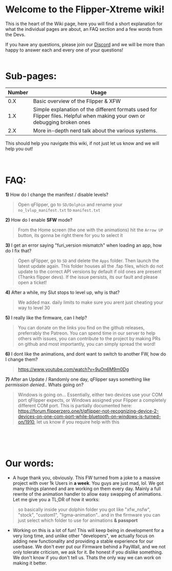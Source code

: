 # Welcome to the Flipper-Xtreme wiki!

This is the heart of the Wiki page, here you will find a short explanation for what the individual pages are about, an FAQ section and a few words from the Devs.

If you have any questions, please join our [Discord](https://discord.gg/flipper-xtreme) and we will be more than happy to answer each and every one of your questions!
<br><br>
# Sub-pages:

| Number | Usage |
---------|-----------
| 0.X | Basic overview of the Flipper & XFW |
| 1.X | Simple explanation of the different formats used for Flipper files. Helpful when making your own or debugging broken ones |
| 2.X | More in-depth nerd talk about the various systems. |

This should help you navigate this wiki, if not just let us know and we will help you out!
<br><br><br>
# FAQ:
**1)** How do I change the manifest / disable levels?
> Open qFlipper, go to `SD/Dolphin` and rename your `no_lvlup_manifest.txt` to `manifest.txt`

**2)** How do I enable **SFW** mode?
> From the Home screen (the one with the animations) hit the `Arrow UP` button, its gonna be right there for you to select it

**3)** I get an error saying "furi_version mismatch" when loading an app, how do I fix that?
> Open qFlipper, go to `SD` and delete the `Apps` folder. Then launch the latest update again. This folder houses all the .fap files, which do not update to the correct API versions by default if old ones are present (Thanks flipper devs). If the issue persists, its our fault and please open a ticket!

**4)** After a while, my Slut stops to level up, why is that?
> We added max. daily limits to make sure you arent just cheating your way to level 30

**5)** I really like the firmware, can I help?
> You can donate on the links you find on the github releases, preferrably the Patreon. You can spend time in our server to help others with issues, you can contribute to the project by making PRs on github and most importantly, you can simply spread the word!

**6)** I dont like the animations, and dont want to switch to another FW, how do I change them?
> <https://www.youtube.com/watch?v=9uOn6M9m0Dg>

**7)** After an Update / Randomly one day, qFlipper says something like *permission denied*.. Whats going on?
> Windows is going on... Essentially, either two devices use your COM port qFlipper expects, or Windows assigned your Flipper a completely different COM port. This is partially documented here: <https://forum.flipperzero.one/t/qflipper-not-recognizing-device-2-devices-on-one-com-port-while-bluetooth-on-windows-is-turned-on/1910>, let us know if you require help with this


<br><br><br>
# Our words:

- A huge thank you, obviously. This FW turned from a joke to a massive project with over 1k Users in **a week**. You guys are just mad, lol. We got many things planned and are working on them every day. Mainly a full rewrite of the animation handler to allow easy swapping of animations. Let me give you a TL;DR of how it works:
> so basically inside your dolphin folder you got like "xfw_nsfw", "stock", "custom1", "ligma-animation".. and in the firmware you can just select which folder to use for animations **& passport**

- Working on this is a lot of fun! This will keep being in development for a very long time, and unlike other "developers", we actually focus on adding new functionality and providing a stable experience for our userbase. We don't ever put our Firmware behind a PayWall, and we not only tolerate criticism, we ask for it. Be honest if you dislike something. We don't know if you don't tell us. Thats the only way we can work on making it better.